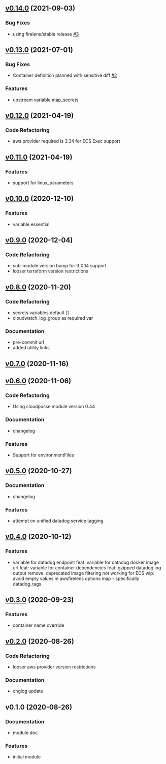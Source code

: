 
<a name="v0.14.0"></a>
## [v0.14.0](https://github.com/basefarm/terraform-aws-ecs-container-definition/compare/v0.13.0...v0.14.0) (2021-09-03)

### Bug Fixes

* using firelens/stable release [#3](https://github.com/basefarm/terraform-aws-ecs-container-definition/issues/3)


<a name="v0.13.0"></a>
## [v0.13.0](https://github.com/basefarm/terraform-aws-ecs-container-definition/compare/v0.12.0...v0.13.0) (2021-07-01)

### Bug Fixes

* Container definition planned with sensitive diff [#2](https://github.com/basefarm/terraform-aws-ecs-container-definition/issues/2)

### Features

* upstream variable map_secrets


<a name="v0.12.0"></a>
## [v0.12.0](https://github.com/basefarm/terraform-aws-ecs-container-definition/compare/v0.11.0...v0.12.0) (2021-04-19)

### Code Refactoring

* aws provider required is 3.34 for ECS Exec support


<a name="v0.11.0"></a>
## [v0.11.0](https://github.com/basefarm/terraform-aws-ecs-container-definition/compare/v0.10.0...v0.11.0) (2021-04-19)

### Features

* support for linux_parameters


<a name="v0.10.0"></a>
## [v0.10.0](https://github.com/basefarm/terraform-aws-ecs-container-definition/compare/v0.9.0...v0.10.0) (2020-12-10)

### Features

* variable essential


<a name="v0.9.0"></a>
## [v0.9.0](https://github.com/basefarm/terraform-aws-ecs-container-definition/compare/v0.8.0...v0.9.0) (2020-12-04)

### Code Refactoring

* sub-module version bump for tf 0.14 support
* looser terraform version restrictions


<a name="v0.8.0"></a>
## [v0.8.0](https://github.com/basefarm/terraform-aws-ecs-container-definition/compare/v0.7.0...v0.8.0) (2020-11-20)

### Code Refactoring

* secrets variables default []
* cloudwatch_log_group as required var

### Documentation

* pre-commit url
* added utility links


<a name="v0.7.0"></a>
## [v0.7.0](https://github.com/basefarm/terraform-aws-ecs-container-definition/compare/v0.6.0...v0.7.0) (2020-11-16)


<a name="v0.6.0"></a>
## [v0.6.0](https://github.com/basefarm/terraform-aws-ecs-container-definition/compare/v0.5.0...v0.6.0) (2020-11-06)

### Code Refactoring

* Using cloudposse module version 0.44

### Documentation

* changelog

### Features

* Support for environmentFiles


<a name="v0.5.0"></a>
## [v0.5.0](https://github.com/basefarm/terraform-aws-ecs-container-definition/compare/v0.4.0...v0.5.0) (2020-10-27)

### Documentation

* changelog

### Features

* attempt on unified datadog service tagging.


<a name="v0.4.0"></a>
## [v0.4.0](https://github.com/basefarm/terraform-aws-ecs-container-definition/compare/v0.3.0...v0.4.0) (2020-10-12)

### Features

* variable for datadog endpoint feat: variable for datadog docker image url feat: variable for container dependencies feat: gzipped datadog log output remove: deprecated image filtering not working for ECS wip: avoid empty values in awsfirelens options map - specifically datadog_tags


<a name="v0.3.0"></a>
## [v0.3.0](https://github.com/basefarm/terraform-aws-ecs-container-definition/compare/v0.2.0...v0.3.0) (2020-09-23)

### Features

* container name override


<a name="v0.2.0"></a>
## [v0.2.0](https://github.com/basefarm/terraform-aws-ecs-container-definition/compare/v0.1.0...v0.2.0) (2020-08-26)

### Code Refactoring

* looser aws provider version restrictions

### Documentation

* chglog update


<a name="v0.1.0"></a>
## v0.1.0 (2020-08-26)

### Documentation

* module doc

### Features

* initial module

